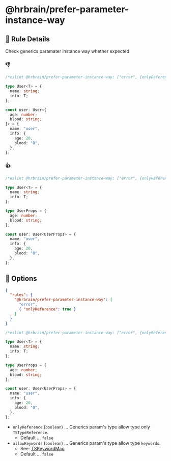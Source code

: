 # @hrbrain/prefer-parameter-instance-way

## 📖 Rule Details

Check generics paramater instance way whether expected

###

### 👎

```ts
/*eslint @hrbrain/prefer-parameter-instance-way: ["error", {onlyReference: true}]*/

type User<T> = {
  name: string;
  info: T;
};

const user: User<{
  age: number;
  blood: string;
}> = {
  name: "user",
  info: {
    age: 20,
    blood: "O",
  },
};
```

### 👍

```ts
/*eslint @hrbrain/prefer-parameter-instance-way: ["error", {onlyReference: true}]*/

type User<T> = {
  name: string;
  info: T;
};

type UserProps = {
  age: number;
  blood: string;
};

const user: User<UserProps> = {
  name: "user",
  info: {
    age: 20,
    blood: "O",
  },
};
```

## 🔧 Options

```json
{
  "rules": {
    "@hrbrain/prefer-parameter-instance-way": [
      "error",
      { "onlyReference": true }
    ]
  }
}
```

```ts
/*eslint @hrbrain/prefer-parameter-instance-way: ["error", {onlyReference: true}]*/

type User<T> = {
  name: string;
  info: T;
};

type UserProps = {
  age: number;
  blood: string;
};

const user: User<UserProps> = {
  name: "user",
  info: {
    age: 20,
    blood: "O",
  },
};
```

- `onlyReference` (`boolean`) ... Generics param's type allow type only `TSTypeReference`.
  - Default ... `false`
- `allowKeywords` (`boolean`) ... Generics param's type allow type `keywords`.
  - See: [TSKeywordMap](https://github.com/hrbrain/eslint-plugin/blob/master/lib/util/keywords.ts)
  - Default ... `false`

